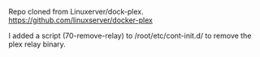 Repo cloned from Linuxerver/dock-plex. https://github.com/linuxserver/docker-plex

I added a script (70-remove-relay) to /root/etc/cont-init.d/ to remove the plex relay binary. 

